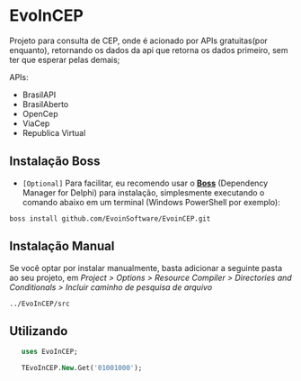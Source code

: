 # EvoInCEP
Projeto para consulta de CEP, onde é acionado por APIs gratuitas(por enquanto), retornando os dados da api que retorna os dados primeiro, sem ter que esperar pelas demais;

APIs:
  - BrasilAPI
  - BrasilAberto
  - OpenCep
  - ViaCep
  - Republica Virtual

## Instalação Boss
 * `[Optional]` Para facilitar, eu recomendo usar o [**Boss**](https://github.com/HashLoad/boss) (Dependency Manager for Delphi) para instalação, simplesmente executando o comando abaixo em um terminal (Windows PowerShell por exemplo):
```
boss install github.com/EvoinSoftware/EvoinCEP.git
```

## Instalação Manual
Se você optar por instalar manualmente, basta adicionar a seguinte pasta ao seu projeto, em *Project > Options > Resource Compiler > Directories and Conditionals > Incluir caminho de pesquisa de arquivo*
```
../EvoInCEP/src
```

## Utilizando
```pascal
   uses EvoInCEP;

   TEvoInCEP.New.Get('01001000');
```
